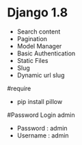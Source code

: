 # Django 1.8
- Search content
- Pagination
- Model Manager
- Basic Authentication
- Static Files
- Slug
- Dynamic url slug

#require
- pip install pillow 

#Password Login admin
- Password : admin
- Username : admin
